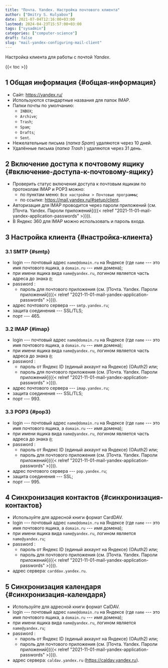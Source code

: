 ```yaml
---
title: "Почта. Yandex. Настройка почтового клиента"
author: ["Dmitry S. Kulyabov"]
date: 2021-07-04T12:16:00+03:00
lastmod: 2024-04-23T15:57:00+03:00
tags: ["sysadmin"]
categories: ["computer-science"]
draft: false
slug: "mail-yandex-configuring-mail-client"
---
```


Настройка клиента для работы с почтой _Yandex_.

<!--more-->

{{< toc >}}


## <span class="section-num">1</span> Общая информация {#общая-информация}

-   Сайт: <https://yandex.ru/>
-   Используются стандартные названия для папок IMAP.
-   Папки почты по умолчанию:
    -   `INBOX`;
    -   `Archive`;
    -   `Trash`;
    -   `Spam`;
    -   `Drafts`;
    -   `Sent`.
-   Нежелательные письма (_папка Spam_) удаляются через 10 дней.
-   Удалённые письма (_папка Trash_ ) удаляются через 31 день.


## <span class="section-num">2</span> Включение доступа к почтовому ящику {#включение-доступа-к-почтовому-ящику}

-   Проверить статус включения доступа к почтовым ящикам по протоколам IMAP и POP3 можно:
    -   по пунктам меню: `Все настройки > Почтовые программы`;
    -   по ссылке: <https://mail.yandex.ru/#setup/client>.
-   Авторизация для IMAP проводится через пароли приложений (см. [Почта. Yandex. Пароли приложений]({{< relref "2021-11-01-mail-yandex-application-passwords" >}})).
-   В Яндекс 360 для IMAP можно использовать и пароль входа.


## <span class="section-num">3</span> Настройка клиента {#настройка-клиента}


### <span class="section-num">3.1</span> SMTP {#smtp}

-   login --- почтовый адрес `name@domain.ru` на Яндексе (где `name` --- это имя почтового ящика, а `domain.ru` --- имя домена);
-   при имени ящика вида `name@yandex.ru`, логином является часть адреса до знака `@`;
-   password :
    -   пароль для почтового приложения (см. [Почта. Yandex. Пароли приложений]({{< relref "2021-11-01-mail-yandex-application-passwords" >}})).
-   адрес почтового сервера --- `smtp.yandex.ru`;
-   защита соединения --- SSL/TLS;
-   порт --- 465.


### <span class="section-num">3.2</span> IMAP {#imap}

-   login --- почтовый адрес `name@domain.ru` на Яндексе (где `name` --- это имя почтового ящика, а `domain.ru` --- имя домена);
-   при имени ящика вида `name@yandex.ru`, логином является часть адреса до знака `@`;
-   password :
    -   пароль от Яндекс ID (единый аккаунт на Яндексе) (OAuth2) или;
    -   пароль для почтового приложения (см. [Почта. Yandex. Пароли приложений]({{< relref "2021-11-01-mail-yandex-application-passwords" >}})).
-   адрес почтового сервера --- `imap.yandex.ru`;
-   защита соединения --- SSL/TLS;
-   порт --- 993.


### <span class="section-num">3.3</span> POP3 {#pop3}

-   login --- почтовый адрес `name@domain.ru` на Яндексе (где `name` --- это имя почтового ящика, а `domain.ru` --- имя домена);
-   при имени ящика вида `name@yandex.ru`, логином является часть адреса до знака `@`;
-   password :
    -   пароль от Яндекс ID (единый аккаунт на Яндексе) (OAuth2) или;
    -   пароль для почтового приложения (см. [Почта. Yandex. Пароли приложений]({{< relref "2021-11-01-mail-yandex-application-passwords" >}})).
-   адрес почтового сервера --- `pop.yandex.ru`;
-   защита соединения --- SSL;
-   порт --- 995.


## <span class="section-num">4</span> Синхронизация контактов {#синхронизация-контактов}

-   Используйте для адресной книги формат CardDAV.
-   login --- почтовый адрес `name@domain.ru` на Яндексе (где `name` --- это имя почтового ящика, а `domain.ru` --- имя домена);
-   при имени ящика вида `name@yandex.ru`, логином является `name@yandex.ru`;
-   password :
    -   пароль от Яндекс ID (единый аккаунт на Яндексе) (OAuth2) или;
    -   пароль для почтового приложения (см. [Почта. Yandex. Пароли приложений]({{< relref "2021-11-01-mail-yandex-application-passwords" >}})).
-   адрес сервера: `carddav.yandex.ru`.


## <span class="section-num">5</span> Синхронизация календаря {#синхронизация-календаря}

-   Используйте для адресной книги формат CalDAV.
-   login --- почтовый адрес `name@domain.ru` на Яндексе (где `name` --- это имя почтового ящика, а `domain.ru` --- имя домена);
-   при имени ящика вида `name@yandex.ru`, логином является `name@yandex.ru`;
-   password :
    -   пароль от Яндекс ID (единый аккаунт на Яндексе) (OAuth2) или;
    -   пароль для почтового приложения (см. [Почта. Yandex. Пароли приложений]({{< relref "2021-11-01-mail-yandex-application-passwords" >}})).
-   адрес сервера: `caldav.yandex.ru` (<https://caldav.yandex.ru>).

